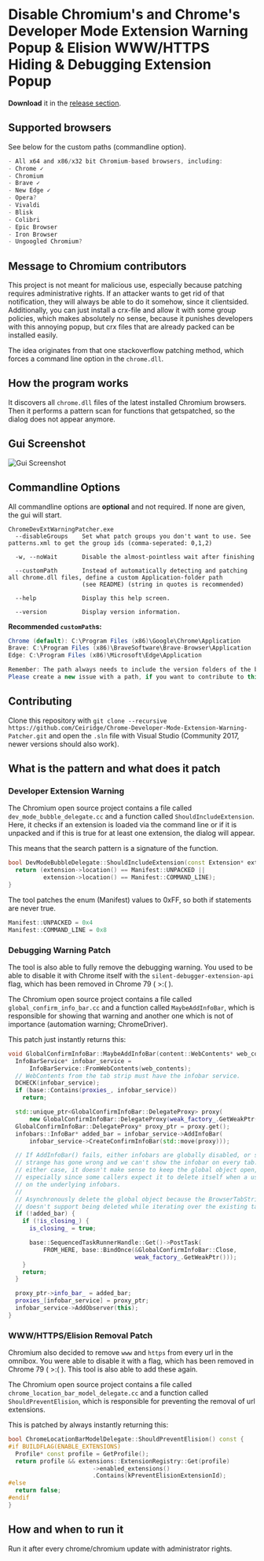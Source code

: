 # Disable Chromium's and Chrome's Developer Mode Extension Warning Popup & Elision WWW/HTTPS Hiding & Debugging Extension Popup
**Download** it in the [release section](https://github.com/Ceiridge/Chrome-Developer-Mode-Extension-Warning-Patcher/releases).

## Supported browsers
See below for the custom paths (commandline option).
```javascript
- All x64 and x86/x32 bit Chromium-based browsers, including:
- Chrome ✓
- Chromium
- Brave ✓
- New Edge ✓
- Opera?
- Vivaldi
- Blisk
- Colibri
- Epic Browser
- Iron Browser
- Ungoogled Chromium?
```

## Message to Chromium contributors
This project is not meant for malicious use, especially because patching requires administrative rights. If an attacker wants to get rid of that notification, they will always be able to do it somehow, since it clientsided. Additionally, you can just install a crx-file and allow it with some group policies, which makes absolutely no sense, because it punishes developers with this annoying popup, but crx files that are already packed can be installed easily.

The idea originates from that one stackoverflow patching method, which forces a command line option in the `chrome.dll`.

## How the program works
It discovers all `chrome.dll` files of the latest installed Chromium browsers. Then it performs a pattern scan for functions that getspatched, so the dialog does not appear anymore.

## Gui Screenshot
![Gui Screenshot](https://raw.githubusercontent.com/Ceiridge/Chrome-Developer-Mode-Extension-Warning-Patcher/master/media/guiscreenshot.png)

## Commandline Options
All commandline options are **optional** and not required. If none are given, the gui will start.

```
ChromeDevExtWarningPatcher.exe 
  --disableGroups    Set what patch groups you don't want to use. See patterns.xml to get the group ids (comma-seperated: 0,1,2)

  -w, --noWait       Disable the almost-pointless wait after finishing

  --customPath       Instead of automatically detecting and patching all chrome.dll files, define a custom Application-folder path
                     (see README) (string in quotes is recommended)

  --help             Display this help screen.

  --version          Display version information.
```

**Recommended `customPath`s:**
```java
Chrome (default): C:\Program Files (x86)\Google\Chrome\Application
Brave: C:\Program Files (x86)\BraveSoftware\Brave-Browser\Application
Edge: C:\Program Files (x86)\Microsoft\Edge\Application

Remember: The path always needs to include the version folders of the browser.
Please create a new issue with a path, if you want to contribute to this list.
```

## Contributing
Clone this repository with `git clone --recursive https://github.com/Ceiridge/Chrome-Developer-Mode-Extension-Warning-Patcher.git` and open the `.sln` file with Visual Studio (Community 2017, newer versions should also work).

## What is the pattern and what does it patch

### Developer Extension Warning
The Chromium open source project contains a file called `dev_mode_bubble_delegate.cc` and a function called `ShouldIncludeExtension`. Here, it checks if an extension is loaded via the command line or if it is unpacked and if this is true for at least one extension, the dialog will appear.

This means that the search pattern is a signature of the function.

```c++
bool DevModeBubbleDelegate::ShouldIncludeExtension(const Extension* extension) {
  return (extension->location() == Manifest::UNPACKED ||
          extension->location() == Manifest::COMMAND_LINE);
}
```

The tool patches the enum (Manifest) values to 0xFF, so both if statements are never true.
```javascript
Manifest::UNPACKED = 0x4
Manifest::COMMAND_LINE = 0x8
```

### Debugging Warning Patch
The tool is also able to fully remove the debugging warning. You used to be able to disable it with Chrome itself with the `silent-debugger-extension-api` flag, which has been removed in Chrome 79 ( >:( ).

The Chromium open source project contains a file called `global_confirm_info_bar.cc` and a function called `MaybeAddInfoBar`, which is responsible for showing that warning and another one which is not of importance (automation warning; ChromeDriver).

This patch just instantly returns this:

```c++
void GlobalConfirmInfoBar::MaybeAddInfoBar(content::WebContents* web_contents) {
  InfoBarService* infobar_service =
      InfoBarService::FromWebContents(web_contents);
  // WebContents from the tab strip must have the infobar service.
  DCHECK(infobar_service);
  if (base::Contains(proxies_, infobar_service))
    return;

  std::unique_ptr<GlobalConfirmInfoBar::DelegateProxy> proxy(
      new GlobalConfirmInfoBar::DelegateProxy(weak_factory_.GetWeakPtr()));
  GlobalConfirmInfoBar::DelegateProxy* proxy_ptr = proxy.get();
  infobars::InfoBar* added_bar = infobar_service->AddInfoBar(
      infobar_service->CreateConfirmInfoBar(std::move(proxy)));

  // If AddInfoBar() fails, either infobars are globally disabled, or something
  // strange has gone wrong and we can't show the infobar on every tab. In
  // either case, it doesn't make sense to keep the global object open,
  // especially since some callers expect it to delete itself when a user acts
  // on the underlying infobars.
  //
  // Asynchronously delete the global object because the BrowserTabStripTracker
  // doesn't support being deleted while iterating over the existing tabs.
  if (!added_bar) {
    if (!is_closing_) {
      is_closing_ = true;

      base::SequencedTaskRunnerHandle::Get()->PostTask(
          FROM_HERE, base::BindOnce(&GlobalConfirmInfoBar::Close,
                                    weak_factory_.GetWeakPtr()));
    }
    return;
  }

  proxy_ptr->info_bar_ = added_bar;
  proxies_[infobar_service] = proxy_ptr;
  infobar_service->AddObserver(this);
}
```

### WWW/HTTPS/Elision Removal Patch
Chromium also decided to remove `www` and `https` from every url in the omnibox. You were able to disable it with a flag, which has been removed in Chrome 79 ( >:( ). This tool is also able to add these again.

The Chromium open source project contains a file called `chrome_location_bar_model_delegate.cc` and a function called `ShouldPreventElision`, which is responsible for preventing the removal of url extensions.

This is patched by always instantly returning this:

```c++
bool ChromeLocationBarModelDelegate::ShouldPreventElision() const {
#if BUILDFLAG(ENABLE_EXTENSIONS)
  Profile* const profile = GetProfile();
  return profile && extensions::ExtensionRegistry::Get(profile)
                        ->enabled_extensions()
                        .Contains(kPreventElisionExtensionId);
#else
  return false;
#endif
}
```

## How and when to run it
Run it after every chrome/chromium update with administrator rights.
